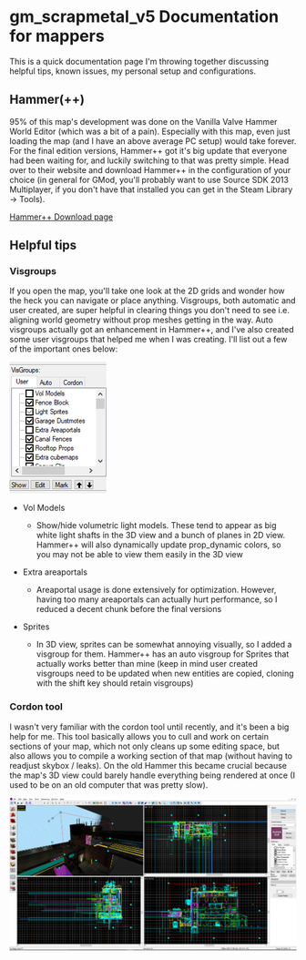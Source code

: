 # gm_scrapmetal_v5 Documentation for mappers

This is a quick documentation page I'm throwing together discussing helpful tips, known issues, my personal setup and configurations.

## Hammer(++)

95% of this map's development was done on the Vanilla Valve Hammer World Editor (which was a bit of a pain). Especially with this map, even just loading the map (and I have an above average PC setup) would take forever. For the final edition versions, Hammer++ got it's big update that everyone had been waiting for, and luckily switching to that was pretty simple. Head over to their website and download Hammer++ in the configuration of your choice (in general for GMod, you'll probably want to use Source SDK 2013 Multiplayer, if you don't have that installed you can get in the Steam Library -> Tools).

[Hammer++ Download page](https://ficool2.github.io/HammerPlusPlus-Website/download.html)

## Helpful tips

### Visgroups

If you open the map, you'll take one look at the 2D grids and wonder how the heck you can navigate or place anything. Visgroups, both automatic and user created, are super helpful in clearing things you don't need to see i.e. aligning world geometry without prop meshes getting in the way. Auto visgroups actually got an enhancement in Hammer++, and I've also created some user visgroups that helped me when I was creating. I'll list out a few of the important ones below:

![Visgroups](/img/visgroup.png)

- Vol Models
  - Show/hide volumetric light models. These tend to appear as big white light shafts in the 3D view and a bunch of planes in 2D view. Hammer++ will also dynamically update prop_dynamic colors, so you may not be able to view them easily in the 3D view

- Extra areaportals
  - Areaportal usage is done extensively for optimization. However, having too many areaportals can actually hurt performance, so I reduced a decent chunk before the final versions

- Sprites
  - In 3D view, sprites can be somewhat annoying visually, so I added a visgroup for them. Hammer++ has an auto visgroup for Sprites that actually works better than mine (keep in mind user created visgroups need to be updated when new entities are copied, cloning with the shift key should retain visgroups)

### Cordon tool

I wasn't very familiar with the cordon tool until recently, and it's been a big help for me. This tool basically allows you to cull and work on certain sections of your map, which not only cleans up some editing space, but also allows you to compile a working section of that map (without having to readjust skybox / leaks). On the old Hammer this became crucial because the map's 3D view could barely handle everything being rendered at once (I used to be on an old computer that was pretty slow).

![Cordon](/img/hammer3.png)
